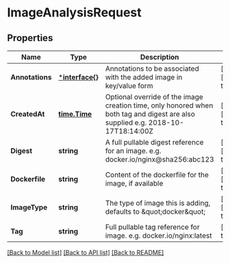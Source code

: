 # ImageAnalysisRequest

## Properties
Name | Type | Description | Notes
------------ | ------------- | ------------- | -------------
**Annotations** | [***interface{}**](interface{}.md) | Annotations to be associated with the added image in key/value form | [optional] [default to null]
**CreatedAt** | [**time.Time**](time.Time.md) | Optional override of the image creation time, only honored when both tag and digest are also supplied  e.g. 2018-10-17T18:14:00Z | [optional] [default to null]
**Digest** | **string** | A full pullable digest reference for an image. e.g. docker.io/nginx@sha256:abc123 | [optional] [default to null]
**Dockerfile** | **string** | Content of the dockerfile for the image, if available | [optional] [default to null]
**ImageType** | **string** | The type of image this is adding, defaults to \&quot;docker\&quot; | [optional] [default to null]
**Tag** | **string** | Full pullable tag reference for image. e.g. docker.io/nginx:latest | [default to null]

[[Back to Model list]](../README.md#documentation-for-models) [[Back to API list]](../README.md#documentation-for-api-endpoints) [[Back to README]](../README.md)


